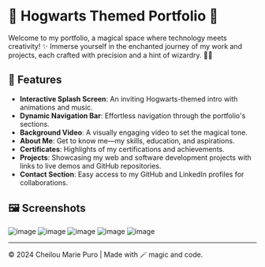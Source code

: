 # 🌟 Hogwarts Themed Portfolio 🌟

Welcome to my portfolio, a magical space where technology meets creativity! ✨ Immerse yourself in the enchanted journey of my work and projects, each crafted with precision and a hint of wizardry. 🧙‍♀️

## 📜 Features
- **Interactive Splash Screen**: An inviting Hogwarts-themed intro with animations and music.
- **Dynamic Navigation Bar**: Effortless navigation through the portfolio's sections.
- **Background Video**: A visually engaging video to set the magical tone.
- **About Me**: Get to know me—my skills, education, and aspirations.
- **Certificates**: Highlights of my certifications and achievements.
- **Projects**: Showcasing my web and software development projects with links to live demos and GitHub repositories.
- **Contact Section**: Easy access to my GitHub and LinkedIn profiles for collaborations.

## 🖼️ Screenshots
![image](https://github.com/user-attachments/assets/0962e811-7d92-4696-b7b6-5c7d65ce7972)
![image](https://github.com/user-attachments/assets/203146a6-42a8-45ab-99f6-5d76a30eb9b0)
![image](https://github.com/user-attachments/assets/3aea6df1-ce56-459a-a225-cba57d14f75d)
![image](https://github.com/user-attachments/assets/67cb58b9-d393-4c7c-ab69-3d275a568aff)
![image](https://github.com/user-attachments/assets/a5ebb0e0-8853-448c-98db-afad6f3ce4e1)


---

© 2024 Cheilou Marie Puro | Made with 🪄 magic and code.
